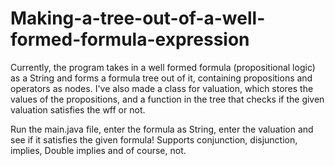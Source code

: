 # Making-a-tree-out-of-a-well-formed-formula-expression
Currently, the program takes in a well formed formula (propositional logic) as a String and forms a formula tree out of it, containing propositions and operators as nodes.
I've also made a class for valuation, which stores the values of the propositions, and a function in the tree that checks if the given valuation satisfies the wff or not.

Run the main.java file, enter the formula as String, enter the valuation and see if it satisfies the given formula!
Supports conjunction, disjunction, implies, Double implies and of course, not.
